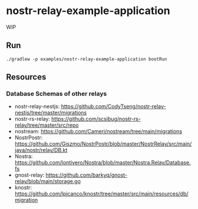 nostr-relay-example-application
===

WIP

## Run

```shell
./gradlew -p examples/nostr-relay-example-application bootRun
```

## Resources

### Database Schemas of other relays

- nostr-relay-nestjs: https://github.com/CodyTseng/nostr-relay-nestjs/tree/master/migrations
- nostr-rs-relay: https://github.com/scsibug/nostr-rs-relay/tree/master/src/repo
- nostream: https://github.com/Cameri/nostream/tree/main/migrations
- NostrPostr: https://github.com/Giszmo/NostrPostr/blob/master/NostrRelay/src/main/java/nostr/relay/DB.kt
- Nostra: https://github.com/lontivero/Nostra/blob/master/Nostra.Relay/Database.fs
- gnost-relay: https://github.com/barkyq/gnost-relay/blob/main/storage.go
- knostr: https://github.com/lpicanco/knostr/tree/master/src/main/resources/db/migration
